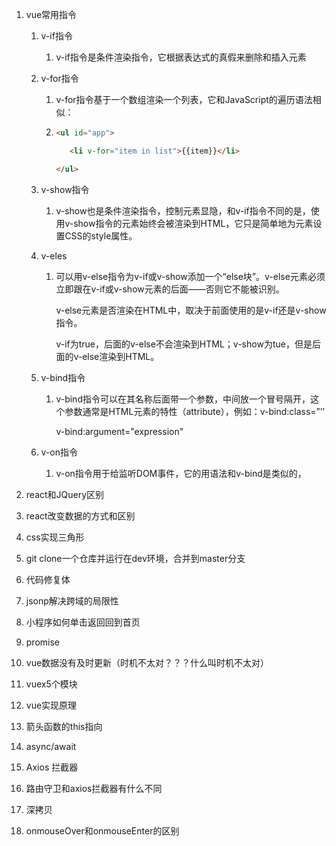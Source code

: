 1. vue常用指令

   1. v-if指令

      1. v-if指令是条件渲染指令，它根据表达式的真假来删除和插入元素

   2. v-for指令

      1. v-for指令基于一个数组渲染一个列表，它和JavaScript的遍历语法相似：

      2. ```html
         <ul id="app">
         
         	<li v-for="item in list">{{item}}</li>
         
         </ul>
         ```

   3. v-show指令

      1. v-show也是条件渲染指令，控制元素显隐，和v-if指令不同的是，使用v-show指令的元素始终会被渲染到HTML，它只是简单地为元素设置CSS的style属性。

   4. v-eles

      1. 可以用v-else指令为v-if或v-show添加一个“else块”。v-else元素必须立即跟在v-if或v-show元素的后面——否则它不能被识别。

         v-else元素是否渲染在HTML中，取决于前面使用的是v-if还是v-show指令。

         v-if为true，后面的v-else不会渲染到HTML；v-show为tue，但是后面的v-else渲染到HTML。

   5. v-bind指令

      1. v-bind指令可以在其名称后面带一个参数，中间放一个冒号隔开，这个参数通常是HTML元素的特性（attribute），例如：v-bind:class=”’’

         v-bind:argument="expression"

   6. v-on指令

      1. v-on指令用于给监听DOM事件，它的用语法和v-bind是类似的，

   

   

   

2. react和JQuery区别

3. react改变数据的方式和区别

4. css实现三角形

5. git clone一个仓库并运行在dev环境，合并到master分支

6. 代码修复体

7. jsonp解决跨域的局限性



1. 小程序如何单击返回回到首页
2. promise
3. vue数据没有及时更新（时机不太对？？？什么叫时机不太对）
4. vuex5个模块
5. vue实现原理
6. 箭头函数的this指向
7. async/await
8. Axios 拦截器
9. 路由守卫和axios拦截器有什么不同
10. 深拷贝
11. onmouseOver和onmouseEnter的区别



